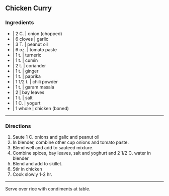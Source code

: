 ## Chicken Curry

### Ingredients

* | 2 C.     | onion (chopped)
* | 6 cloves | garlic
* | 3 T.     | peanut oil
* | 6 oz.    | tomato paste
* | 1 t.     | turneric
* | 1 t.     | cumin
* | 2 t.     | coriander
* | 1 t.     | ginger
* | 1 t.     | paprika
* | 1 1/2 t. | chili powder
* | 1 t.     | garam masala
* | 2        | bay leaves
* | 1 t.     | salt
* | 1 C.     | yogurt
* | 1 whole  | chicken (boned)

---

### Directions

1. Saute 1 C. onions and galic and peanut oil
1. In blender, combine other cup onions and tomato paste.
1. Blend well and add to sauteed mixture.
1. Combine spices, bay leaves, salt and yoghurt and 2 1/2 C. water in blender
1. Blend and add to skillet.
1. Stir in chicken
1. Cook slowly 1-2 hr.

---

Serve over rice with condiments at table.
